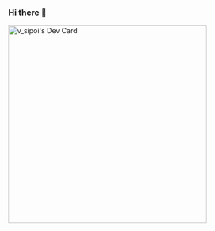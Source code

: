 ### Hi there 👋

<!--
**vin-sipoi/vin-sipoi** is a ✨ _special_ ✨ repository because its `README.md` (this file) appears on your GitHub profile.

Here are some ideas to get you started:

- 🔭 I’m currently working on ...
- 🌱 I’m currently learning ...
- 👯 I’m looking to collaborate on ...
- 🤔 I’m looking for help with ...
- 💬 Ask me about ...
- 📫 How to reach me: ...
- 😄 Pronouns: ...
- ⚡ Fun fact: ...
-->
<a href="https://app.daily.dev/vin_cent"><img src="https://api.daily.dev/devcards/b23710f65c2145449477fb6cddc559e6.png?r=znz" width="400" alt="v_sipoi's Dev Card"/></a>
